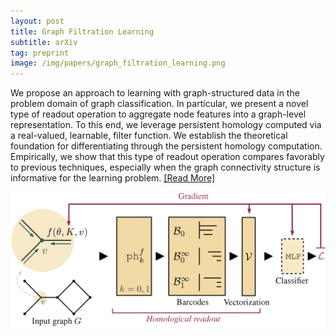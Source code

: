 ```yaml
---
layout: post
title: Graph Filtration Learning
subtitle: arXiv
tag: preprint
image: /img/papers/graph_filtration_learning.png
---
```

We propose an approach to learning with graph-structured data in the problem domain of graph
classification. 
In particular, we present a novel
type of readout operation to aggregate node features into a graph-level representation. 
To this end, we leverage persistent homology computed
via a real-valued, learnable, filter function. 
We establish the theoretical foundation for differentiating through the persistent homology computation.
Empirically, we show that this type of readout
operation compares favorably to previous techniques, especially when the graph connectivity
structure is informative for the learning problem.
<a href="https://arxiv.org/abs/1905.10996" class="post-preview post-read-more">[Read&nbsp;More]</a>

![](/img/papers/graph_filtration_learning.png)